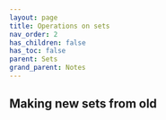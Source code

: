 ```yaml
---
layout: page
title: Operations on sets 
nav_order: 2
has_children: false
has_toc: false
parent: Sets
grand_parent: Notes
---
```


## Making new sets from old  
